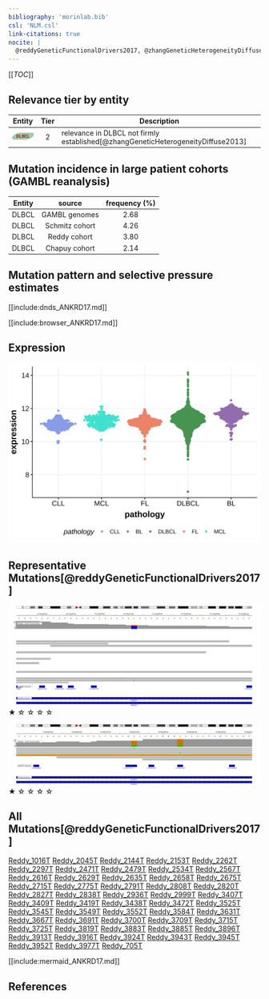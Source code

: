 ```yaml
---
bibliography: 'morinlab.bib'
csl: 'NLM.csl'
link-citations: true
nocite: |
  @reddyGeneticFunctionalDrivers2017, @zhangGeneticHeterogeneityDiffuse2013, 
---
```

[[_TOC_]]


## Relevance tier by entity

|Entity|Tier|Description                              |
|:------:|:----:|-----------------------------------------|
|![DLBCL](images/icons/DLBCL_tier2.png) |2   |relevance in DLBCL not firmly established[@zhangGeneticHeterogeneityDiffuse2013]|

## Mutation incidence in large patient cohorts (GAMBL reanalysis)

|Entity|source        |frequency (%)|
|:------:|:--------------:|:-------------:|
|DLBCL |GAMBL genomes |2.68         |
|DLBCL |Schmitz cohort|4.26         |
|DLBCL |Reddy cohort  |3.80         |
|DLBCL |Chapuy cohort |2.14         |

## Mutation pattern and selective pressure estimates

[[include:dnds_ANKRD17.md]]


[[include:browser_ANKRD17.md]]

## Expression
![](images/gene_expression/ANKRD17_by_pathology.svg)

## Representative Mutations[@reddyGeneticFunctionalDrivers2017]

![](/primary/Reddy_ANKRD17_1.svg)
&starf; &star; &star; &star; &star;

![](/primary/Reddy_ANKRD17_2.svg)
&starf; &star; &star; &star; &star;

## All Mutations[@reddyGeneticFunctionalDrivers2017]

[Reddy_1016T](https://www.bcgsc.ca/downloads/morinlab/GAMBL/Reddy/igv_reports/Reddy_1016T.html)
[Reddy_2045T](https://www.bcgsc.ca/downloads/morinlab/GAMBL/Reddy/igv_reports/Reddy_2045T.html)
[Reddy_2144T](https://www.bcgsc.ca/downloads/morinlab/GAMBL/Reddy/igv_reports/Reddy_2144T.html)
[Reddy_2153T](https://www.bcgsc.ca/downloads/morinlab/GAMBL/Reddy/igv_reports/Reddy_2153T.html)
[Reddy_2262T](https://www.bcgsc.ca/downloads/morinlab/GAMBL/Reddy/igv_reports/Reddy_2262T.html)
[Reddy_2297T](https://www.bcgsc.ca/downloads/morinlab/GAMBL/Reddy/igv_reports/Reddy_2297T.html)
[Reddy_2471T](https://www.bcgsc.ca/downloads/morinlab/GAMBL/Reddy/igv_reports/Reddy_2471T.html)
[Reddy_2479T](https://www.bcgsc.ca/downloads/morinlab/GAMBL/Reddy/igv_reports/Reddy_2479T.html)
[Reddy_2534T](https://www.bcgsc.ca/downloads/morinlab/GAMBL/Reddy/igv_reports/Reddy_2534T.html)
[Reddy_2567T](https://www.bcgsc.ca/downloads/morinlab/GAMBL/Reddy/igv_reports/Reddy_2567T.html)
[Reddy_2616T](https://www.bcgsc.ca/downloads/morinlab/GAMBL/Reddy/igv_reports/Reddy_2616T.html)
[Reddy_2629T](https://www.bcgsc.ca/downloads/morinlab/GAMBL/Reddy/igv_reports/Reddy_2629T.html)
[Reddy_2635T](https://www.bcgsc.ca/downloads/morinlab/GAMBL/Reddy/igv_reports/Reddy_2635T.html)
[Reddy_2658T](https://www.bcgsc.ca/downloads/morinlab/GAMBL/Reddy/igv_reports/Reddy_2658T.html)
[Reddy_2675T](https://www.bcgsc.ca/downloads/morinlab/GAMBL/Reddy/igv_reports/Reddy_2675T.html)
[Reddy_2715T](https://www.bcgsc.ca/downloads/morinlab/GAMBL/Reddy/igv_reports/Reddy_2715T.html)
[Reddy_2775T](https://www.bcgsc.ca/downloads/morinlab/GAMBL/Reddy/igv_reports/Reddy_2775T.html)
[Reddy_2791T](https://www.bcgsc.ca/downloads/morinlab/GAMBL/Reddy/igv_reports/Reddy_2791T.html)
[Reddy_2808T](https://www.bcgsc.ca/downloads/morinlab/GAMBL/Reddy/igv_reports/Reddy_2808T.html)
[Reddy_2820T](https://www.bcgsc.ca/downloads/morinlab/GAMBL/Reddy/igv_reports/Reddy_2820T.html)
[Reddy_2827T](https://www.bcgsc.ca/downloads/morinlab/GAMBL/Reddy/igv_reports/Reddy_2827T.html)
[Reddy_2838T](https://www.bcgsc.ca/downloads/morinlab/GAMBL/Reddy/igv_reports/Reddy_2838T.html)
[Reddy_2936T](https://www.bcgsc.ca/downloads/morinlab/GAMBL/Reddy/igv_reports/Reddy_2936T.html)
[Reddy_2999T](https://www.bcgsc.ca/downloads/morinlab/GAMBL/Reddy/igv_reports/Reddy_2999T.html)
[Reddy_3407T](https://www.bcgsc.ca/downloads/morinlab/GAMBL/Reddy/igv_reports/Reddy_3407T.html)
[Reddy_3409T](https://www.bcgsc.ca/downloads/morinlab/GAMBL/Reddy/igv_reports/Reddy_3409T.html)
[Reddy_3419T](https://www.bcgsc.ca/downloads/morinlab/GAMBL/Reddy/igv_reports/Reddy_3419T.html)
[Reddy_3438T](https://www.bcgsc.ca/downloads/morinlab/GAMBL/Reddy/igv_reports/Reddy_3438T.html)
[Reddy_3472T](https://www.bcgsc.ca/downloads/morinlab/GAMBL/Reddy/igv_reports/Reddy_3472T.html)
[Reddy_3525T](https://www.bcgsc.ca/downloads/morinlab/GAMBL/Reddy/igv_reports/Reddy_3525T.html)
[Reddy_3545T](https://www.bcgsc.ca/downloads/morinlab/GAMBL/Reddy/igv_reports/Reddy_3545T.html)
[Reddy_3549T](https://www.bcgsc.ca/downloads/morinlab/GAMBL/Reddy/igv_reports/Reddy_3549T.html)
[Reddy_3552T](https://www.bcgsc.ca/downloads/morinlab/GAMBL/Reddy/igv_reports/Reddy_3552T.html)
[Reddy_3584T](https://www.bcgsc.ca/downloads/morinlab/GAMBL/Reddy/igv_reports/Reddy_3584T.html)
[Reddy_3631T](https://www.bcgsc.ca/downloads/morinlab/GAMBL/Reddy/igv_reports/Reddy_3631T.html)
[Reddy_3667T](https://www.bcgsc.ca/downloads/morinlab/GAMBL/Reddy/igv_reports/Reddy_3667T.html)
[Reddy_3691T](https://www.bcgsc.ca/downloads/morinlab/GAMBL/Reddy/igv_reports/Reddy_3691T.html)
[Reddy_3700T](https://www.bcgsc.ca/downloads/morinlab/GAMBL/Reddy/igv_reports/Reddy_3700T.html)
[Reddy_3709T](https://www.bcgsc.ca/downloads/morinlab/GAMBL/Reddy/igv_reports/Reddy_3709T.html)
[Reddy_3715T](https://www.bcgsc.ca/downloads/morinlab/GAMBL/Reddy/igv_reports/Reddy_3715T.html)
[Reddy_3725T](https://www.bcgsc.ca/downloads/morinlab/GAMBL/Reddy/igv_reports/Reddy_3725T.html)
[Reddy_3819T](https://www.bcgsc.ca/downloads/morinlab/GAMBL/Reddy/igv_reports/Reddy_3819T.html)
[Reddy_3883T](https://www.bcgsc.ca/downloads/morinlab/GAMBL/Reddy/igv_reports/Reddy_3883T.html)
[Reddy_3885T](https://www.bcgsc.ca/downloads/morinlab/GAMBL/Reddy/igv_reports/Reddy_3885T.html)
[Reddy_3896T](https://www.bcgsc.ca/downloads/morinlab/GAMBL/Reddy/igv_reports/Reddy_3896T.html)
[Reddy_3913T](https://www.bcgsc.ca/downloads/morinlab/GAMBL/Reddy/igv_reports/Reddy_3913T.html)
[Reddy_3916T](https://www.bcgsc.ca/downloads/morinlab/GAMBL/Reddy/igv_reports/Reddy_3916T.html)
[Reddy_3924T](https://www.bcgsc.ca/downloads/morinlab/GAMBL/Reddy/igv_reports/Reddy_3924T.html)
[Reddy_3943T](https://www.bcgsc.ca/downloads/morinlab/GAMBL/Reddy/igv_reports/Reddy_3943T.html)
[Reddy_3945T](https://www.bcgsc.ca/downloads/morinlab/GAMBL/Reddy/igv_reports/Reddy_3945T.html)
[Reddy_3952T](https://www.bcgsc.ca/downloads/morinlab/GAMBL/Reddy/igv_reports/Reddy_3952T.html)
[Reddy_3977T](https://www.bcgsc.ca/downloads/morinlab/GAMBL/Reddy/igv_reports/Reddy_3977T.html)
[Reddy_705T](https://www.bcgsc.ca/downloads/morinlab/GAMBL/Reddy/igv_reports/Reddy_705T.html)

[[include:mermaid_ANKRD17.md]]

## References


<!-- ORIGIN: reddyGeneticFunctionalDrivers2017 -->
<!-- DLBCL: reddyGeneticFunctionalDrivers2017 -->
